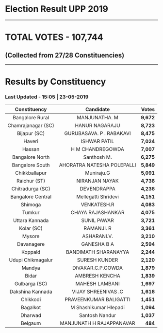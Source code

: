 # Election Result UPP 2019

---
# TOTAL VOTES - 107,744 
## (Collected from 27/28 Constituencies) 


---
# Results by Constituency 

### Last Updated - 15:05 | 23-05-2019 


|   Constituency   |        Candidate         |  Votes  |
|:----------------:|:------------------------:|--------:|
| Bangalore Rural  |      MANJUNATHA. M       |**9,672**|
|Chamrajanagar (SC)|      HANUR NAGARAJU      |**8,723**|
|   Bijapur (SC)   | GURUBASAVA. P . RABAKAVI |**8,475**|
|      Haveri      |       ISHWAR PATIL       |**7,024**|
|      Hassan      |     H M CHANDREGOWDA     |**7,007**|
| Bangalore North  |       Santhosh M.        |**6,275**|
| Bangalore South  |AHORATRA NATESHA POLEPALLI|**5,849**|
|  Chikkballapur   |        Muniraju.G        |**5,091**|
|   Raichur (ST)   |      NIRANJAN NAYAK      |**4,736**|
| Chitradurga (SC) |       DEVENDRAPPA        |**4,236**|
|Bangalore Central |   Mellegatti Shridevi    |**4,151**|
|     Shimoga      |       VENKATESH.R        |**4,083**|
|      Tumkur      |    CHAYA RAJASHANKAR     |**4,075**|
|  Uttara Kannada  |       SUNIL PAWAR        |**3,721**|
|    Kolar (SC)    |        RAMANJI. R        |**3,361**|
|      Mysore      |       ASHARANI.V.        |**3,210**|
|    Davanagere    |       GANESHA B A        |**2,594**|
|     Koppald      |   BANDIMATH SHARANAYYA   |**2,244**|
|Udupi Chikmagalur |      SURESH KUNDER       |**2,120**|
|      Mandya      |    DIVAKAR.C.P.GOWDA     |**1,879**|
|      Bidar       |      AMBRESH KENCHA      |**1,839**|
|  Gulbarga (SC)   |      MAHESH LAMBANI      |**1,697**|
| Dakshina Kannada |   VIJAY SHREENIVAS .C    |**1,616**|
|     Chikkodi     |  PRAVEENKUMAR BALIGATTI  |**1,451**|
|     Bagalkot     |  M Shashikumar Hlepadi   |**1,094**|
|     Dharwad      |      Santosh Nandur      |**1,037**|
|     Belgaum      | MANJUNATH H RAJAPPANAVAR |  **484**|


<script async src='https://www.googletagmanager.com/gtag/js?id=UA-138371535-2'></script><script>window.dataLayer = window.dataLayer || [];function gtag(){dataLayer.push(arguments);}gtag('js', new Date());gtag('config', 'UA-138371535-2');</script>